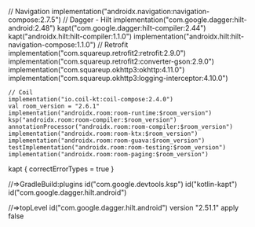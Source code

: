    // Navigation
    implementation("androidx.navigation:navigation-compose:2.7.5")
    // Dagger - Hilt
    implementation("com.google.dagger:hilt-android:2.48")
    kapt("com.google.dagger:hilt-compiler:2.44")
    kapt("androidx.hilt:hilt-compiler:1.1.0")
    implementation("androidx.hilt:hilt-navigation-compose:1.1.0")
       // Retrofit
    implementation("com.squareup.retrofit2:retrofit:2.9.0")
    implementation("com.squareup.retrofit2:converter-gson:2.9.0")
    implementation("com.squareup.okhttp3:okhttp:4.11.0")
    implementation("com.squareup.okhttp3:logging-interceptor:4.10.0")

    // Coil
    implementation("io.coil-kt:coil-compose:2.4.0")
    val room_version = "2.6.1"
    implementation("androidx.room:room-runtime:$room_version")
    ksp("androidx.room:room-compiler:$room_version")
    annotationProcessor("androidx.room:room-compiler:$room_version")
    implementation("androidx.room:room-ktx:$room_version")
    implementation("androidx.room:room-guava:$room_version")
    testImplementation("androidx.room:room-testing:$room_version")
    implementation("androidx.room:room-paging:$room_version")


kapt {
    correctErrorTypes = true
}


//=>GradleBuild:plugins
id("com.google.devtools.ksp")
id("kotlin-kapt")
id("com.google.dagger.hilt.android")
    

 
//=>topLevel
id("com.google.dagger.hilt.android") version "2.51.1" apply false




